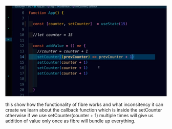 ![alt text](image.png)

this show how the functionality of fibre works and what inconsitency it can create
we learn about the callback function which is inside the setCounter otherwise if we use setCounter(counter + 1) multiple times will give us addition of value only once as fibre will bundle up everything.

